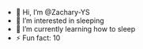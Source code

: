 - 👋 Hi, I’m @Zachary-YS
- 👀 I’m interested in sleeping
- 🌱 I’m currently learning how to sleep 
- ⚡ Fun fact: 10

<!---
Zachary-YS/Zachary-YS is a ✨ special ✨ repository because its `README.md` (this file) appears on your GitHub profile.
You can click the Preview link to take a look at your changes.
--->
